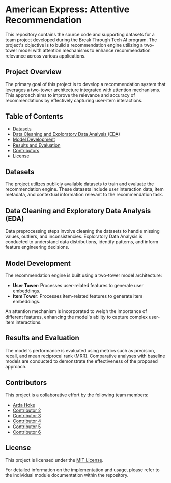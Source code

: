 # American Express: Attentive Recommendation

This repository contains the source code and supporting datasets for a team project developed during the Break Through Tech AI program. The project's objective is to build a recommendation engine utilizing a two-tower model with attention mechanisms to enhance recommendation relevance across various applications.

## Project Overview

The primary goal of this project is to develop a recommendation system that leverages a two-tower architecture integrated with attention mechanisms. This approach aims to improve the relevance and accuracy of recommendations by effectively capturing user-item interactions.

## Table of Contents

- [Datasets](#datasets)
- [Data Cleaning and Exploratory Data Analysis (EDA)](#data-cleaning-and-exploratory-data-analysis-eda)
- [Model Development](#model-development)
- [Results and Evaluation](#results-and-evaluation)
- [Contributors](#contributors)
- [License](#license)

## Datasets

The project utilizes publicly available datasets to train and evaluate the recommendation engine. These datasets include user interaction data, item metadata, and contextual information relevant to the recommendation task.

## Data Cleaning and Exploratory Data Analysis (EDA)

Data preprocessing steps involve cleaning the datasets to handle missing values, outliers, and inconsistencies. Exploratory Data Analysis is conducted to understand data distributions, identify patterns, and inform feature engineering decisions.

## Model Development

The recommendation engine is built using a two-tower model architecture:

- **User Tower**: Processes user-related features to generate user embeddings.
- **Item Tower**: Processes item-related features to generate item embeddings.

An attention mechanism is incorporated to weigh the importance of different features, enhancing the model's ability to capture complex user-item interactions.

## Results and Evaluation

The model's performance is evaluated using metrics such as precision, recall, and mean reciprocal rank (MRR). Comparative analyses with baseline models are conducted to demonstrate the effectiveness of the proposed approach.

## Contributors
<!-- readme: contributors -start -->
<!-- readme: contributors -end -->
This project is a collaborative effort by the following team members:

- [Arda Hoke](https://github.com/ardahk)
- [Contributor 2](https://github.com/contributor2)
- [Contributor 3](https://github.com/contributor3)
- [Contributor 4](https://github.com/contributor4)
- [Contributor 5](https://github.com/contributor5)
- [Contributor 6](https://github.com/contributor6)

## License

This project is licensed under the [MIT License](LICENSE).

For detailed information on the implementation and usage, please refer to the individual module documentation within the repository. 

